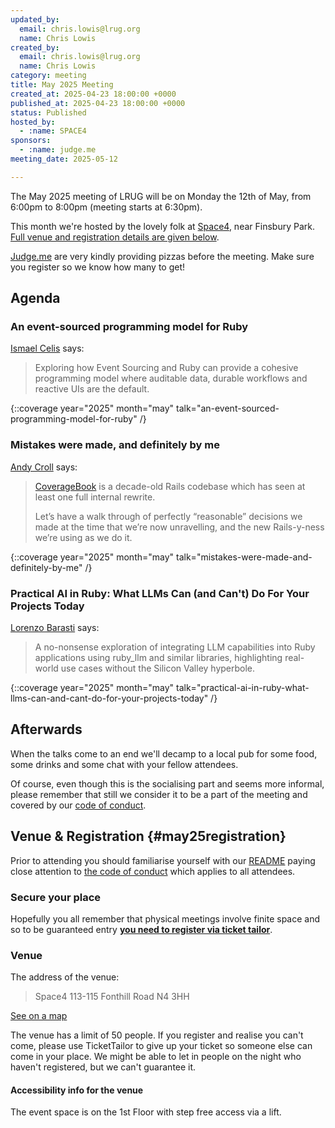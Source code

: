 ```yaml
---
updated_by:
  email: chris.lowis@lrug.org
  name: Chris Lowis
created_by:
  email: chris.lowis@lrug.org
  name: Chris Lowis
category: meeting
title: May 2025 Meeting
created_at: 2025-04-23 18:00:00 +0000
published_at: 2025-04-23 18:00:00 +0000
status: Published
hosted_by:
  - :name: SPACE4
sponsors:
  - :name: judge.me
meeting_date: 2025-05-12

---
```


The May 2025 meeting of LRUG will be on Monday the 12th of
May, from 6:00pm to 8:00pm (meeting starts at 6:30pm).

This month we're hosted by the lovely folk at [Space4](https://space4.tech/), near Finsbury Park. [Full venue and
registration details are given below](#may25registration).

[Judge.me](https://judge.me) are very kindly providing pizzas before the meeting. Make sure you register so we know how many to get!

## Agenda

### An event-sourced programming model for Ruby

[Ismael Celis](https://ismaelcelis.com/) says:

> Exploring how Event Sourcing and Ruby can provide a cohesive programming
> model where auditable data, durable workflows and reactive UIs are the default.

{::coverage year="2025" month="may" talk="an-event-sourced-programming-model-for-ruby" /}

### Mistakes were made, and definitely by me

[Andy Croll](https://andycroll.com/) says:

> [CoverageBook](https://coveragebook.com/) is a decade-old Rails codebase
> which has seen at least one full internal rewrite.
>
> Let’s have a walk through of perfectly “reasonable” decisions we made
> at the time that we’re now unravelling, and the new Rails-y-ness we’re
> using as we do it.

{::coverage year="2025" month="may" talk="mistakes-were-made-and-definitely-by-me" /}

### Practical AI in Ruby: What LLMs Can (and Can't) Do For Your Projects Today

[Lorenzo Barasti](https://lbarasti.com/) says:

> A no-nonsense exploration of integrating LLM capabilities into Ruby applications using ruby_llm and similar libraries, highlighting real-world use cases without the Silicon Valley hyperbole.

{::coverage year="2025" month="may" talk="practical-ai-in-ruby-what-llms-can-and-cant-do-for-your-projects-today" /}

## Afterwards

When the talks come to an end we'll decamp to a local pub for some food, some
drinks and some chat with your fellow attendees.

Of course, even though this is the socialising part and seems more
informal, please remember that still we consider it to be a part of the
meeting and covered by our [code of conduct](http://readme.lrug.org/#code-of-conduct).

## Venue & Registration {#may25registration}

Prior to attending you should familiarise yourself with our
[README](http://readme.lrug.org/) paying close attention to [the code of
conduct](http://readme.lrug.org/#code-of-conduct) which applies to all
attendees.

### Secure your place

Hopefully you all remember that physical meetings involve finite space and so to be guaranteed entry **[you need to register via ticket tailor][may2025-ticket-tailor]**.

### Venue

The address of the venue:

> Space4
> 113-115 Fonthill Road
> N4 3HH

[See on a map][space4-venue]

The venue has a limit of 50 people. If you register and realise you can't come, please use TicketTailor to give up your
ticket so someone else can come in your place.  We might be able to let in
people on the night who haven't registered, but we can't guarantee it.

#### Accessibility info for the venue

The event space is on the 1st Floor with step free access via a lift.

[may2025-ticket-tailor]: https://buytickets.at/lrug/1678695
[space4-venue]: https://maps.app.goo.gl/iZFFUakeHqZuvddA8
